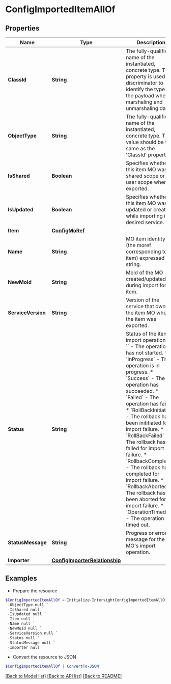 # ConfigImportedItemAllOf
## Properties

Name | Type | Description | Notes
------------ | ------------- | ------------- | -------------
**ClassId** | **String** | The fully-qualified name of the instantiated, concrete type. This property is used as a discriminator to identify the type of the payload when marshaling and unmarshaling data. | [default to "config.ImportedItem"]
**ObjectType** | **String** | The fully-qualified name of the instantiated, concrete type. The value should be the same as the &#39;ClassId&#39; property. | [default to "config.ImportedItem"]
**IsShared** | **Boolean** | Specifies whether this item MO was in shared scope or user scope when exported. | [optional] [readonly] 
**IsUpdated** | **Boolean** | Specifies whether this item MO was updated or created while importing in desired service. | [optional] [readonly] 
**Item** | [**ConfigMoRef**](ConfigMoRef.md) |  | [optional] 
**Name** | **String** | MO item identity (the moref corresponding to item) expressed as a string. | [optional] [readonly] 
**NewMoid** | **String** | Moid of the MO created/updated during import for the item. | [optional] [readonly] 
**ServiceVersion** | **String** | Version of the service that owned the item MO when the item was exported. | [optional] [readonly] 
**Status** | **String** | Status of the item&#39;s import operation. * &#x60;&#x60; - The operation has not started. * &#x60;InProgress&#x60; - The operation is in progress. * &#x60;Success&#x60; - The operation has succeeded. * &#x60;Failed&#x60; - The operation has failed. * &#x60;RollBackInitiated&#x60; - The rollback has been inititiated for import failure. * &#x60;RollBackFailed&#x60; - The rollback has failed for import failure. * &#x60;RollbackCompleted&#x60; - The rollback has completed for import failure. * &#x60;RollbackAborted&#x60; - The rollback has been aborted for import failure. * &#x60;OperationTimedOut&#x60; - The operation has timed out. | [optional] [readonly] [default to ""]
**StatusMessage** | **String** | Progress or error message for the MO&#39;s import operation. | [optional] [readonly] 
**Importer** | [**ConfigImporterRelationship**](ConfigImporterRelationship.md) |  | [optional] 

## Examples

- Prepare the resource
```powershell
$ConfigImportedItemAllOf = Initialize-IntersightConfigImportedItemAllOf  -ClassId null `
 -ObjectType null `
 -IsShared null `
 -IsUpdated null `
 -Item null `
 -Name null `
 -NewMoid null `
 -ServiceVersion null `
 -Status null `
 -StatusMessage null `
 -Importer null
```

- Convert the resource to JSON
```powershell
$ConfigImportedItemAllOf | ConvertTo-JSON
```

[[Back to Model list]](../README.md#documentation-for-models) [[Back to API list]](../README.md#documentation-for-api-endpoints) [[Back to README]](../README.md)

